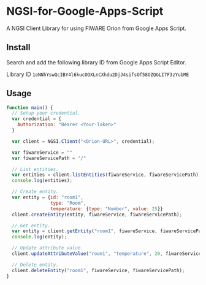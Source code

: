 # NGSI-for-Google-Apps-Script

A NGSI Client Library for using FIWARE Orion from Google Apps Script.

## Install

Search and add the following library ID from Google Apps Script Editor.

Library ID
`1eNNhYswQcIBY4l6kucOOXLnCXhdu2DjJ4sifsOf58OZQGLI7F3zYubME`

## Usage

```javascript
function main() {
  // Setup your credential.
  var credential = {
    Authorization: "Bearer <Your-Token>"
  }

  var client = NGSI.Client("<Orion-URL>", credential);

  var fiwareService = ""
  var fiwareServicePath = "/"

  // List entities.
  var entities = client.listEntities(fiwareService, fiwareServicePath);
  console.log(entities);

  // Create entity.
  var entity = {id: "room1",
                type: "Room",
                temperature: {type: "Number", value: 25}}
  client.createEntity(entity, fiwareService, fiwareServicePath);

  // Get entity.
  var entity = client.getEntity("room1", fiwareService, fiwareServicePath);
  console.log(entity);

  // Update attribute value.
  client.updateAttributeValue("room1", "temperature", 20, fiwareService, fiwareServicePath);

  // Delete entity.
  client.deleteEntity("room1", fiwareService, fiwareServicePath);
}
```
